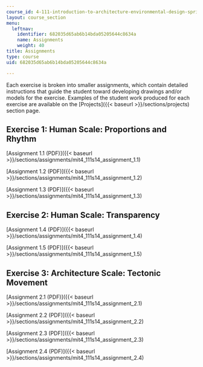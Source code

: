 ```yaml
---
course_id: 4-111-introduction-to-architecture-environmental-design-spring-2014
layout: course_section
menu:
  leftnav:
    identifier: 682035d65ab6b14bda05205644c8634a
    name: Assignments
    weight: 40
title: Assignments
type: course
uid: 682035d65ab6b14bda05205644c8634a

---
```


Each exercise is broken into smaller assignments, which contain detailed instructions that guide the student toward developing drawings and/or models for the exercise. Examples of the student work produced for each exercise are available on the [Projects]({{< baseurl >}}/sections/projects) section page.

Exercise 1: Human Scale: Proportions and Rhythm
-----------------------------------------------

[Assignment 1.1 (PDF)]({{< baseurl >}}/sections/assignments/mit4_111s14_assignment_1.1)

[Assignment 1.2 (PDF)]({{< baseurl >}}/sections/assignments/mit4_111s14_assignment_1.2)

[Assignment 1.3 (PDF)]({{< baseurl >}}/sections/assignments/mit4_111s14_assignment_1.3)

Exercise 2: Human Scale: Transparency
-------------------------------------

[Assignment 1.4 (PDF)]({{< baseurl >}}/sections/assignments/mit4_111s14_assignment_1.4)

[Assignment 1.5 (PDF)]({{< baseurl >}}/sections/assignments/mit4_111s14_assignment_1.5)

Exercise 3: Architecture Scale: Tectonic Movement
-------------------------------------------------

[Assignment 2.1 (PDF)]({{< baseurl >}}/sections/assignments/mit4_111s14_assignment_2.1)

[Assignment 2.2 (PDF)]({{< baseurl >}}/sections/assignments/mit4_111s14_assignment_2.2)

[Assignment 2.3 (PDF)]({{< baseurl >}}/sections/assignments/mit4_111s14_assignment_2.3)

[Assignment 2.4 (PDF)]({{< baseurl >}}/sections/assignments/mit4_111s14_assignment_2.4)